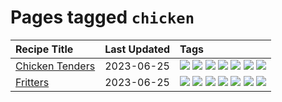 # Pages tagged `chicken`

|Recipe Title|Last Updated|Tags
|:---|:---|:---|
|[Chicken Tenders](../recipes/chickentenders.md)|2023-06-25|[![](https://img.shields.io/badge/tag-airfryer-517a72)](../tags/airfryer.md) [![](https://img.shields.io/badge/tag-amazing-e5c1d4)](../tags/amazing.md) [![](https://img.shields.io/badge/tag-battered-d93385)](../tags/battered.md) [![](https://img.shields.io/badge/tag-chicken-f1d19f)](../tags/chicken.md) [![](https://img.shields.io/badge/tag-crumbed-10cdd6)](../tags/crumbed.md) [![](https://img.shields.io/badge/tag-messy-1754e4)](../tags/messy.md) [![](https://img.shields.io/badge/tag-sides-062ab)](../tags/sides.md)|
|[Fritters](../recipes/fritters.md)|2023-06-25|[![](https://img.shields.io/badge/tag-chicken-f1d19f)](../tags/chicken.md) [![](https://img.shields.io/badge/tag-family-9ab3df)](../tags/family.md) [![](https://img.shields.io/badge/tag-fried-5c1fef)](../tags/fried.md) [![](https://img.shields.io/badge/tag-ham-b6c680)](../tags/ham.md) [![](https://img.shields.io/badge/tag-lamp-4e6ea)](../tags/lamp.md) [![](https://img.shields.io/badge/tag-leftovers-28ab17)](../tags/leftovers.md) [![](https://img.shields.io/badge/tag-vegetables-8f457a)](../tags/vegetables.md)|